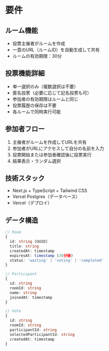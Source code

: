 # 要件

## ルーム機能
- 投票主催者がルームを作成
- 一意のURL（ルームID）を自動生成して共有
- ルームの有効期限：30分

## 投票機能詳細
- 単一選択のみ（複数選択は不要）
- 匿名投票（必要に応じて記名投票も可）
- 参加者の有効期限はルームと同じ
- 投票履歴の保存は不要
- 各ルームで同時実行可能

## 参加者フロー
1. 主催者がルームを作成してURLを共有
2. 参加者がURLにアクセスして自分の名前を入力
3. 投票開始または参加者確認後に投票実行
4. 結果表示・ランダム選択

## 技術スタック
- Next.js + TypeScript + Tailwind CSS
- Vercel Postgres（データベース）
- Vercel（デプロイ）

## データ構造
```typescript
// Room
{
  id: string (UUID)
  title: string
  createdAt: timestamp
  expiresAt: timestamp (30分後)
  status: 'waiting' | 'voting' | 'completed'
}

// Participant
{
  id: string
  roomId: string
  name: string
  joinedAt: timestamp
}

// Vote
{
  id: string
  roomId: string
  participantId: string
  selectedParticipantId: string
  createdAt: timestamp
}
```